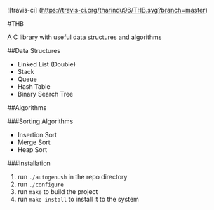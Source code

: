 ![travis-ci]
(https://travis-ci.org/tharindu96/THB.svg?branch=master)

#THB

A C library with useful data structures and algorithms

##Data Structures

- Linked List (Double)
- Stack
- Queue
- Hash Table
- Binary Search Tree

##Algorithms

###Sorting Algorithms

- Insertion Sort
- Merge Sort
- Heap Sort

###Installation

1. run `./autogen.sh` in the repo directory
2. run `./configure`
3. run `make` to build the project
4. run `make install` to install it to the system
